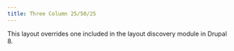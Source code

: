 ```yaml
---
title: Three Column 25/50/25
---
```


This layout overrides one included in the layout discovery module in Drupal 8.
